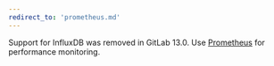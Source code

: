 ```yaml
---
redirect_to: 'prometheus.md'
---
```


Support for InfluxDB was removed in GitLab 13.0. Use [Prometheus](prometheus.md) for performance monitoring.
